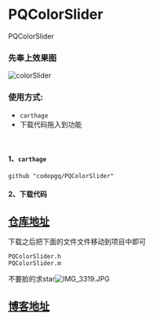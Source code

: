 # PQColorSlider
PQColorSlider

### 先奉上效果图
![colorSlider](https://upload-images.jianshu.io/upload_images/1940927-e89e74d828fa50a3.gif?imageMogr2/auto-orient/strip)


### 使用方式:
- `carthage`
- 下载代码拖入到功能

<br>

#### 1、`carthage`

```
github "codepgq/PQColorSlider"
```

#### 2、下载代码
## [仓库地址](https://github.com/codepgq/PQColorSlider)
下载之后把下面的文件文件移动到项目中即可
```
PQColorSlider.h
PQColorSlider.m

```

不要脸的求star![IMG_3319.JPG](https://upload-images.jianshu.io/upload_images/1940927-bcbd8eb30fe630aa.JPG?imageMogr2/auto-orient/strip%7CimageView2/2/w/1240)

## [博客地址](https://www.jianshu.com/p/a3e6c80275f5)
